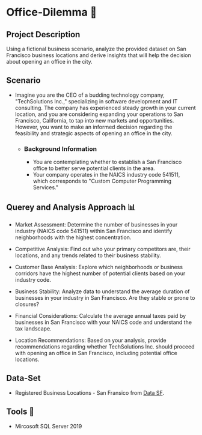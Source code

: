 # Office-Dilemma 🏢

## Project Description 
Using a fictional business scenario, analyze the provided dataset on San Francisco business locations and derive insights that will help the decision about opening an office in the city.

## Scenario
* Imagine you are the CEO of a budding technology company, "TechSolutions Inc.," specializing in software development and IT consulting. The company has experienced steady growth in your current location, and you are considering expanding your operations to San Francisco, California, to tap into new markets and opportunities. However, you want to make an informed decision regarding the feasibility and strategic aspects of opening an office in the city.
  - ### Background Information
    - You are contemplating whether to establish a San Francisco office to better serve potential clients in the area.
    - Your company operates in the NAICS industry code 541511, which corresponds to "Custom Computer Programming Services."
      

## Querey and Analysis Approach 📊
* Market Assessment: Determine the number of businesses in your industry (NAICS code 541511) within San Francisco and identify neighborhoods with the highest concentration.

* Competitive Analysis: Find out who your primary competitors are, their locations, and any trends related to their business stability.

* Customer Base Analysis: Explore which neighborhoods or business corridors have the highest number of potential clients based on your industry code.

* Business Stability: Analyze data to understand the average duration of businesses in your industry in San Francisco. Are they stable or prone to closures?

* Financial Considerations: Calculate the average annual taxes paid by businesses in San Francisco with your NAICS code and understand the tax landscape.

* Location Recommendations: Based on your analysis, provide recommendations regarding whether TechSolutions Inc. should proceed with opening an office in San Francisco, including potential office locations.

## Data-Set

* Registered Business Locations - San Fransico from [Data SF](https://data.sfgov.org/Economy-and-Community/Registered-Business-Locations-San-Francisco/g8m3-pdis).

## Tools 🧰
* Mircosoft SQL Server 2019
